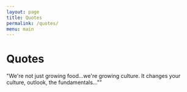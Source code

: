 ```yaml
---
layout: page
title: Quotes
permalink: /quotes/
menu: main
---
```


# Quotes

"We're not just growing food...we're growing culture. It changes your culture, outlook, the fundamentals...""